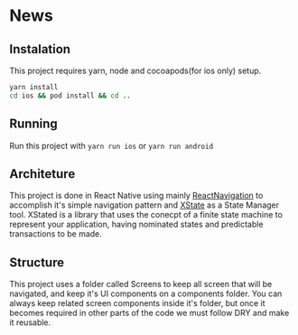 # News

## Instalation

This project requires yarn, node and cocoapods(for ios only) setup.

```bash
yarn install
cd ios && pod install && cd ..
```

## Running
Run this project with `yarn run ios` or  `yarn run android` 

## Architeture

This project is done in React Native using mainly [ReactNavigation](https://reactnavigation.org) to accomplish it's simple navigation pattern and [XState](https://xstate.js.org) as a State Manager tool. XStated is a library that uses the conecpt of a finite state machine to represent your application, having nominated states and predictable transactions to be made. 

## Structure

This project uses a folder called Screens to keep all screen that will be navigated, and keep it's UI components on a components folder. You can always keep related screen components inside it's folder, but once it becomes required in other parts of the code we must follow DRY and make it reusable.
